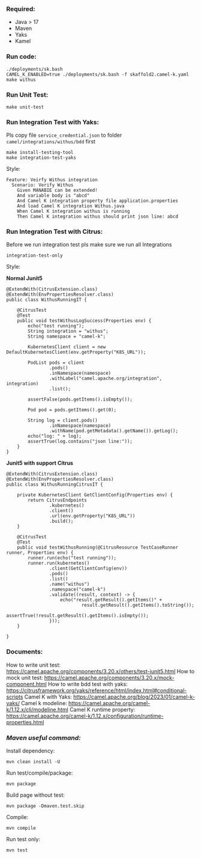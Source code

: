 ### **Required:**
- Java > 17
- Maven
- Yaks
- Kamel 

### **Run code:**
```
./deployments/sk.bash
CAMEL_K_ENABLED=true ./deployments/sk.bash -f skaffold2.camel-k.yaml
make withus
```
### **Run Unit Test:**
```
make unit-test
```
### **Run Integration Test with Yaks:**
Pls copy file `service_credential.json` to folder `camel/integrations/withus/bdd` first
```
make install-testing-tool
make integration-test-yaks
```
Style:
```
Feature: Veirfy Withus integration
  Scenario: Verify Withus
    Given MANABIE can be extended!
    And variable body is "abcd"
    And Camel K integration property file application.properties
    And load Camel K integration Withus.java
    When Camel K integration withus is running
    Then Camel K integration withus should print json line: abcd
```
### **Run Integration Test with Citrus:**
Before we run integration test pls make sure we run all Integrations
```
integration-test-only
```
Style:

**Normal Junit5**
```
@ExtendWith(CitrusExtension.class)
@ExtendWith(EnvPropertiesResolver.class)
public class WithusRunningIT {

    @CitrusTest
    @Test
    public void testWithusLogSuccess(Properties env) {
        echo("test running");
        String integration = "withus";
        String namespace = "camel-k";

        KubernetesClient client = new DefaultKubernetesClient(env.getProperty("K8S_URL"));

        PodList pods = client
                .pods()
                .inNamespace(namespace)
                .withLabel("camel.apache.org/integration", integration)
                .list();

        assertFalse(pods.getItems().isEmpty());

        Pod pod = pods.getItems().get(0);

        String log = client.pods()
                .inNamespace(namespace)
                .withName(pod.getMetadata().getName()).getLog();
        echo("log: " + log);
        assertTrue(log.contains("json line:"));
    }
}
```
**Junit5 with support Citrus**
```
@ExtendWith(CitrusExtension.class)
@ExtendWith(EnvPropertiesResolver.class)
public class WithusRunningCitrusIT {

    private KubernetesClient GetClientConfig(Properties env) {
        return CitrusEndpoints
                .kubernetes()
                .client()
                .url(env.getProperty("K8S_URL"))
                .build();
    }

    @CitrusTest
    @Test
    public void testWithusRunning(@CitrusResource TestCaseRunner runner, Properties env) {
        runner.run(echo("test running"));
        runner.run(kubernetes()
                .client(GetClientConfig(env))
                .pods()
                .list()
                .name("withus")
                .namespace("camel-k")
                .validate((result, context) -> {
                    echo("result.getResult().getItems()" +
                            result.getResult().getItems().toString());
                    assertTrue(!result.getResult().getItems().isEmpty());
                }));
    }

}

```
### **Documents:**
How to write unit test: https://camel.apache.org/components/3.20.x/others/test-junit5.html
How to mock unit test: https://camel.apache.org/components/3.20.x/mock-component.html
How to write bdd test with yaks: https://citrusframework.org/yaks/reference/html/index.html#conditional-scripts
Camel K with Yaks: https://camel.apache.org/blog/2023/01/camel-k-yaks/
Camel k modeline: https://camel.apache.org/camel-k/1.12.x/cli/modeline.html
Camel K runtime property: https://camel.apache.org/camel-k/1.12.x/configuration/runtime-properties.html
### **Maven useful command*:*
Install dependency:
```
mvn clean install -U      
```
Run test/compile/package:
```
mvn package
```
Build page without test:
```
mvn package -Dmaven.test.skip
```
Compile:
```
mvn compile
```
Run test only:
```
mvn test
```